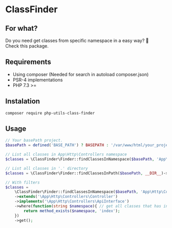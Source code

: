 # ClassFinder #

## For what? ##
Do you need get classes from specific namespace in a easy way? :rocket: <br />
Check this package.

## Requirements ##
- Using composer (Needed for search in autoload composer.json)
- PSR-4 implementations
- PHP 7.3 >=

## Instalation ##
```
composer require php-utils-class-finder
```

## Usage ##
```php
// Your basePath project. 
$basePath = defined('BASE_PATH') ? BASEPATH : '/var/www/html/your_project_base_path';

// List all classes in App\Http\Controllers namespace
$classes = \ClassFinder\Finder::findClassesInNamespace($basePath, 'App\Http\Controllers')->get();

// List all classes in '.' directory
$classes = \ClassFinder\Finder::findClassesInPath($basePath, __DIR__)->get();

// With filters
$classes = 
    \ClassFinder\Finder::findClassesInNamespace($basePath, 'App\Http\Controllers')
    ->extends('\App\Http\Controllers\Controller')
    ->implements('\App\Http\Controllers\ApiInterface')
    ->where(function(string $namespace){ // get all classes that has index() method
        return method_exists($namespace, 'index');
    })
    ->get();
```